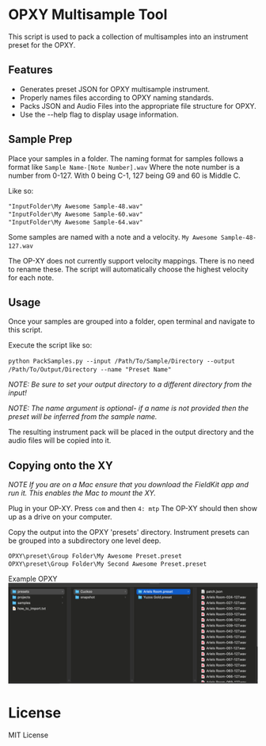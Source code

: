# OPXY Multisample Tool

This script is used to pack a collection of multisamples into an instrument preset for the OPXY.

## Features

- Generates preset JSON for OPXY multisample instrument.
- Properly names files according to OPXY naming standards.
- Packs JSON and Audio Files into the appropriate file structure for OPXY.
- Use the --help flag to display usage information.


## Sample Prep

Place your samples in a folder. The naming format for samples follows a format like `Sample Name-[Note Number].wav`
Where the note number is a number from 0-127. With 0 being C-1, 127 being G9 and 60 is Middle C.

Like so:

```
"InputFolder\My Awesome Sample-48.wav"
"InputFolder\My Awesome Sample-60.wav"
"InputFolder\My Awesome Sample-64.wav"
```

Some samples are named with a note and a velocity. `My Awesome Sample-48-127.wav`

The OP-XY does not currently support velocity mappings.
There is no need to rename these. The script will automatically choose the highest velocity for each note.

## Usage

Once your samples are grouped into a folder, open terminal and navigate to this script. 

Execute the script like so:

`python PackSamples.py --input /Path/To/Sample/Directory --output /Path/To/Output/Directory --name "Preset Name"`

_NOTE: Be sure to set your output directory to a different directory from the input!_

_NOTE: The name argument is optional- if a name is not provided then the preset will be inferred from the sample name._

The resulting instrument pack will be placed in the output directory and the audio files will be copied into it.

## Copying onto the XY

_NOTE If you are on a Mac ensure that you download the FieldKit app and run it. This enables the Mac to mount the XY._

Plug in your OP-XY. Press `com` and then `4: mtp`
The OP-XY should then show up as a drive on your computer.

Copy the output into the OPXY 'presets' directory.
Instrument presets can be grouped into a subdirectory one level deep.

```
OPXY\preset\Group Folder\My Awesome Preset.preset
OPXY\preset\Group Folder\My Second Awesome Preset.preset
```

Example OPXY
![Output Example](imgs/output.png)

# License

MIT License